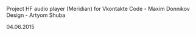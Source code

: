 Project HF audio player (Meridian) for Vkontakte
Code -  Maxim Donnikov
Design - Artyom Shuba

04.06.2015
